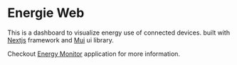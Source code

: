 # Energie Web 

This is a dashboard to visualize energy use of connected devices. built with [Nextjs](https://nextjs.org/) framework and [Mui](https://mui.com/) ui library. 

Checkout [Energy Monitor](https://github.com/b-haytham/energy-monitor) application for more information.


